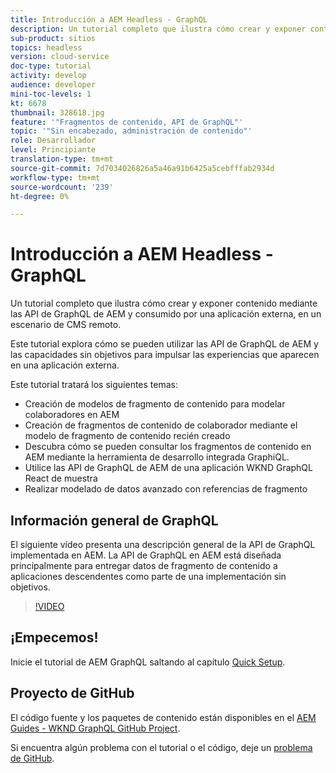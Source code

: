 ```yaml
---
title: Introducción a AEM Headless - GraphQL
description: Un tutorial completo que ilustra cómo crear y exponer contenido mediante las API de AEM GraphQL.
sub-product: sitios
topics: headless
version: cloud-service
doc-type: tutorial
activity: develop
audience: developer
mini-toc-levels: 1
kt: 6678
thumbnail: 328618.jpg
feature: '"Fragmentos de contenido, API de GraphQL"'
topic: '"Sin encabezado, administración de contenido"'
role: Desarrollador
level: Principiante
translation-type: tm+mt
source-git-commit: 7d7034026826a5a46a91b6425a5cebfffab2934d
workflow-type: tm+mt
source-wordcount: '239'
ht-degree: 0%

---
```



# Introducción a AEM Headless - GraphQL

Un tutorial completo que ilustra cómo crear y exponer contenido mediante las API de GraphQL de AEM y consumido por una aplicación externa, en un escenario de CMS remoto.

Este tutorial explora cómo se pueden utilizar las API de GraphQL de AEM y las capacidades sin objetivos para impulsar las experiencias que aparecen en una aplicación externa.

Este tutorial tratará los siguientes temas:

* Creación de modelos de fragmento de contenido para modelar colaboradores en AEM
* Creación de fragmentos de contenido de colaborador mediante el modelo de fragmento de contenido recién creado
* Descubra cómo se pueden consultar los fragmentos de contenido en AEM mediante la herramienta de desarrollo integrada GraphiQL.
* Utilice las API de GraphQL de AEM de una aplicación WKND GraphQL React de muestra
* Realizar modelado de datos avanzado con referencias de fragmento

## Información general de GraphQL

El siguiente vídeo presenta una descripción general de la API de GraphQL implementada en AEM. La API de GraphQL en AEM está diseñada principalmente para entregar datos de fragmento de contenido a aplicaciones descendentes como parte de una implementación sin objetivos.

>[!VIDEO](https://video.tv.adobe.com/v/328618/?quality=12&learn=on)

## ¡Empecemos!

Inicie el tutorial de AEM GraphQL saltando al capítulo [Quick Setup](./setup.md).

## Proyecto de GitHub

El código fuente y los paquetes de contenido están disponibles en el [AEM Guides - WKND GraphQL GitHub Project](https://github.com/adobe/aem-guides-wknd-graphql).

Si encuentra algún problema con el tutorial o el código, deje un [problema de GitHub](https://github.com/adobe/aem-guides-wknd-graphql/issues).
